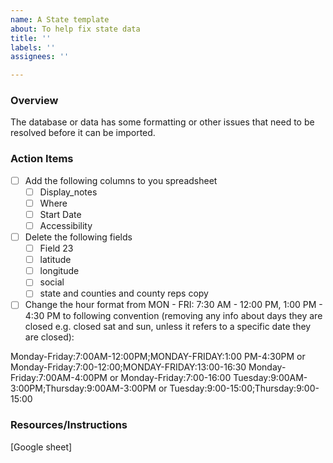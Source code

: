 ```yaml
---
name: A State template
about: To help fix state data
title: ''
labels: ''
assignees: ''

---
```


### Overview
The database or data has some formatting or other issues that need to be resolved before it can be imported.

### Action Items

- [ ] Add the following columns to you spreadsheet
   - [ ] Display_notes
   - [ ] Where
   - [ ] Start Date
   - [ ] Accessibility
- [ ] Delete the following fields
   - [ ] Field 23
   - [ ] latitude
   - [ ] longitude
   - [ ] social
   - [ ] state and counties and county reps copy
- [ ] Change the hour format from 
MON - FRI: 7:30 AM - 12:00 PM, 1:00 PM - 4:30 PM 
to following convention (removing any info about days they are closed e.g. closed sat and sun, unless it refers to a specific date they are closed):

Monday-Friday:7:00AM-12:00PM;MONDAY-FRIDAY:1:00 PM-4:30PM  or Monday-Friday:7:00-12:00;MONDAY-FRIDAY:13:00-16:30
Monday-Friday:7:00AM-4:00PM or Monday-Friday:7:00-16:00
Tuesday:9:00AM-3:00PM;Thursday:9:00AM-3:00PM or Tuesday:9:00-15:00;Thursday:9:00-15:00

### Resources/Instructions
[Google sheet]
